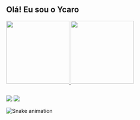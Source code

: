 ## Olá! Eu sou o Ycaro

<div>
    <a href="https://github.com/ycborg">
        <img height="170em" src="https://github-readme-stats.vercel.app/api?username=ycborg&count_private=true&include_all_commits=true&show_icons=true&theme=radical&hide_border=false&show_owner=true"/>
        <img height="170em" src="https://github-readme-stats.vercel.app/api/top-langs/?username=ycborg&theme=radical&hide_border=false&&layout=compact"/>
    </a>
</div>

##

<div>
    <a href="https://www.instagram.com/ycaro.gb/" target="_blank"><img src="https://img.shields.io/badge/-Instagram-%23E4405F?style=for-the-badge&logo=instagram&logoColor=white" target="_blank"></a> 
    <a href="mailto:ycarogborges@gmail.com"><img src="https://img.shields.io/badge/-Gmail-%23333?style=for-the-badge&logo=gmail&logoColor=white" target="_blank"></a>
</div>

<div>

![Snake animation](https://github.com/ycborg/ycborg/blob/output/github-contribution-grid-snake.svg)


